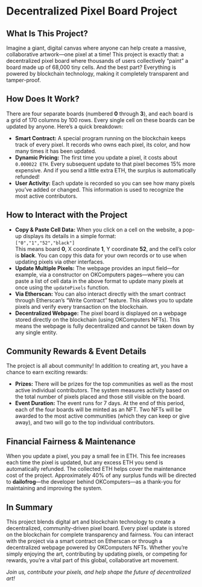 <!DOCTYPE html> <html lang="en"> <head> <meta charset="UTF-8" /></head> <body> <h1>Decentralized Pixel Board Project</h1>

<h2>What Is This Project?</h2> <p> Imagine a giant, digital canvas where anyone can help create a massive, collaborative artwork—one pixel at a time! This project is exactly that: a decentralized pixel board where thousands of users collectively “paint” a board made up of 68,000 tiny cells. And the best part? Everything is powered by blockchain technology, making it completely transparent and tamper-proof. </p>

<h2>How Does It Work?</h2> <p> There are four separate boards (numbered <strong>0</strong> through <strong>3</strong>), and each board is a grid of 170 columns by 100 rows. Every single cell on these boards can be updated by anyone. Here’s a quick breakdown: </p> <ul> <li> <strong>Smart Contract:</strong> A special program running on the blockchain keeps track of every pixel. It records who owns each pixel, its color, and how many times it has been updated. </li> <li> <strong>Dynamic Pricing:</strong> The first time you update a pixel, it costs about <code>0.000022 ETH</code>. Every subsequent update to that pixel becomes 15% more expensive. And if you send a little extra ETH, the surplus is automatically refunded! </li> <li> <strong>User Activity:</strong> Each update is recorded so you can see how many pixels you’ve added or changed. This information is used to recognize the most active contributors. </li> </ul>

<h2>How to Interact with the Project</h2> <ul> <li> <strong>Copy &amp; Paste Cell Data:</strong> When you click on a cell on the website, a pop-up displays its details in a simple format: <br /><code>["0","1","52","black"]</code> <br />This means board <strong>0</strong>, X coordinate <strong>1</strong>, Y coordinate <strong>52</strong>, and the cell’s color is <strong>black</strong>. You can copy this data for your own records or to use when updating pixels via other interfaces. </li> <li> <strong>Update Multiple Pixels:</strong> The webpage provides an input field—for example, via a constructor on OKComputers pages—where you can paste a list of cell data in the above format to update many pixels at once using the <code>updatePixels</code> function. </li> <li> <strong>Via Etherscan:</strong> You can also interact directly with the smart contract through Etherscan’s “Write Contract” feature. This allows you to update pixels and verify every transaction on the blockchain. </li> <li> <strong>Decentralized Webpage:</strong> The pixel board is displayed on a webpage stored directly on the blockchain (using OKComputers NFTs). This means the webpage is fully decentralized and cannot be taken down by any single entity. </li> </ul>

<h2>Community Rewards &amp; Event Details</h2> <p> The project is all about community! In addition to creating art, you have a chance to earn exciting rewards: </p> <ul> <li> <strong>Prizes:</strong> There will be prizes for the top communities as well as the most active individual contributors. The system measures activity based on the total number of pixels placed and those still visible on the board. </li> <li> <strong>Event Duration:</strong> The event runs for 7 days. At the end of this period, each of the four boards will be minted as an NFT. Two NFTs will be awarded to the most active communities (which they can keep or give away), and two will go to the top individual contributors. </li> </ul>

<h2>Financial Fairness &amp; Maintenance</h2> <p> When you update a pixel, you pay a small fee in ETH. This fee increases each time the pixel is updated, but any excess ETH you send is automatically refunded. The collected ETH helps cover the maintenance cost of the project. Approximately 40% of any surplus funds will be directed to <strong>dailofrog</strong>—the developer behind OKComputers—as a thank-you for maintaining and improving the system. </p>

<h2>In Summary</h2> <p> This project blends digital art and blockchain technology to create a decentralized, community-driven pixel board. Every pixel update is stored on the blockchain for complete transparency and fairness. You can interact with the project via a smart contract on Etherscan or through a decentralized webpage powered by OKComputers NFTs. Whether you’re simply enjoying the art, contributing by updating pixels, or competing for rewards, you’re a vital part of this global, collaborative art movement. </p>

<p> <em>Join us, contribute your pixels, and help shape the future of decentralized art!</em> </p> </body> </html>
